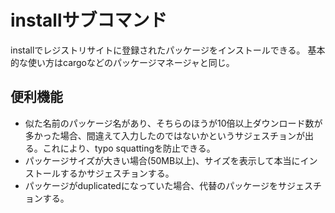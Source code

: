 # installサブコマンド

installでレジストリサイトに登録されたパッケージをインストールできる。
基本的な使い方はcargoなどのパッケージマネージャと同じ。

## 便利機能

* 似た名前のパッケージ名があり、そちらのほうが10倍以上ダウンロード数が多かった場合、間違えて入力したのではないかというサジェスチョンが出る。これにより、typo squattingを防止できる。
* パッケージサイズが大きい場合(50MB以上)、サイズを表示して本当にインストールするかサジェスチョンする。
* パッケージがduplicatedになっていた場合、代替のパッケージをサジェスチョンする。
